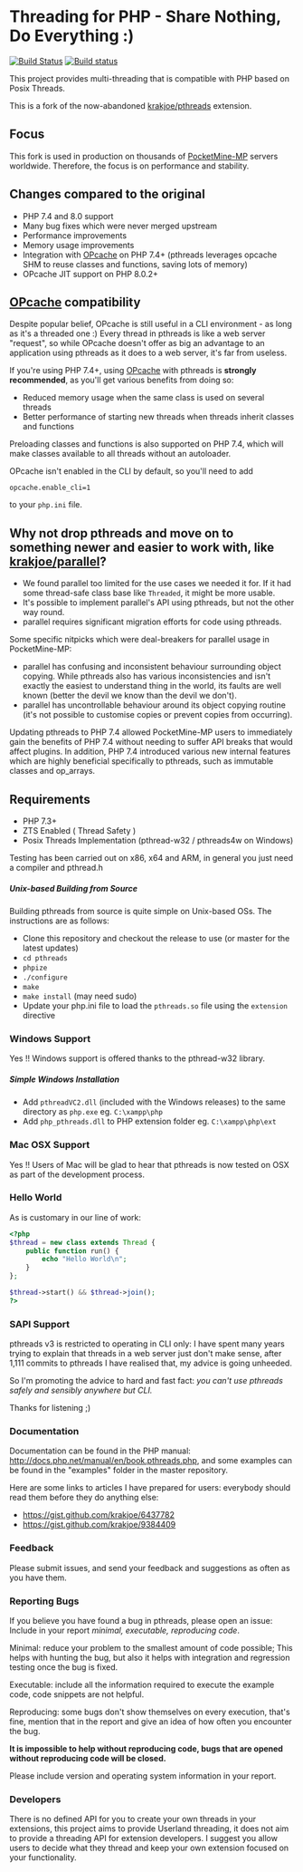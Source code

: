 # Threading for PHP - Share Nothing, Do Everything :)

[![Build Status](https://travis-ci.com/pmmp/pthreads.svg?branch=fork)](https://travis-ci.com/pmmp/pthreads)
[![Build status](https://ci.appveyor.com/api/projects/status/929kgwur23p40n1y/branch/fork?svg=true)](https://ci.appveyor.com/project/pmmp/pthreads/branch/fork)
<!---
[![Average time to resolve an issue](http://isitmaintained.com/badge/resolution/krakjoe/pthreads.svg)](http://isitmaintained.com/project/krakjoe/pthreads "Average time to resolve an issue")
[![Percentage of issues still open](http://isitmaintained.com/badge/open/krakjoe/pthreads.svg)](http://isitmaintained.com/project/krakjoe/pthreads "Percentage of issues still open")
[![Join the chat at https://gitter.im/krakjoe/pthreads](https://badges.gitter.im/Join%20Chat.svg)](https://gitter.im/krakjoe/pthreads?utm_source=badge&utm_medium=badge&utm_campaign=pr-badge&utm_content=badge)
-->
This project provides multi-threading that is compatible with PHP based on Posix Threads.

This is a fork of the now-abandoned [krakjoe/pthreads](https://github.com/krakjoe/pthreads) extension.

## Focus
This fork is used in production on thousands of [PocketMine-MP](https://github.com/pmmp/PocketMine-MP) servers worldwide. Therefore, the focus is on performance and stability.

## Changes compared to the original
- PHP 7.4 and 8.0 support
- Many bug fixes which were never merged upstream
- Performance improvements
- Memory usage improvements
- Integration with [OPcache](https://www.php.net/manual/en/book.opcache.php) on PHP 7.4+ (pthreads leverages opcache SHM to reuse classes and functions, saving lots of memory)
- OPcache JIT support on PHP 8.0.2+

## [OPcache](https://www.php.net/manual/en/book.opcache.php) compatibility
Despite popular belief, OPcache is still useful in a CLI environment - as long as it's a threaded one :)
Every thread in pthreads is like a web server "request", so while OPcache doesn't offer as big an advantage to an application using pthreads as it does to a web server, it's far from useless.

If you're using PHP 7.4+, using [OPcache](https://www.php.net/manual/en/book.opcache.php) with pthreads is **strongly recommended**, as you'll get various benefits from doing so:

- Reduced memory usage when the same class is used on several threads
- Better performance of starting new threads when threads inherit classes and functions

Preloading classes and functions is also supported on PHP 7.4, which will make classes available to all threads without an autoloader.

OPcache isn't enabled in the CLI by default, so you'll need to add
```
opcache.enable_cli=1
```
to your `php.ini` file.

## Why not drop pthreads and move on to something newer and easier to work with, like [krakjoe/parallel](https://github.com/krakjoe/parallel)?
- We found parallel too limited for the use cases we needed it for. If it had some thread-safe class base like `Threaded`, it might be more usable.
- It's possible to implement parallel's API using pthreads, but not the other way round.
- parallel requires significant migration efforts for code using pthreads.

Some specific nitpicks which were deal-breakers for parallel usage in PocketMine-MP:
- parallel has confusing and inconsistent behaviour surrounding object copying. While pthreads also has various inconsistencies and isn't exactly the easiest to understand thing in the world, its faults are well known (better the devil we know than the devil we don't).
- parallel has uncontrollable behaviour around its object copying routine (it's not possible to customise copies or prevent copies from occurring).

Updating pthreads to PHP 7.4 allowed PocketMine-MP users to immediately gain the benefits of PHP 7.4 without needing to suffer API breaks that would affect plugins. In addition, PHP 7.4 introduced various new internal features which are highly beneficial specifically to pthreads, such as immutable classes and op_arrays.

## Requirements

* PHP 7.3+
* ZTS Enabled ( Thread Safety )
* Posix Threads Implementation (pthread-w32 / pthreads4w on Windows)

Testing has been carried out on x86, x64 and ARM, in general you just need a compiler and pthread.h

##### Unix-based Building from Source

Building pthreads from source is quite simple on Unix-based OSs. The instructions are as follows:
 * Clone this repository and checkout the release to use (or master for the latest updates)
 * `cd pthreads`
 * `phpize`
 * `./configure`
 * `make`
 * `make install` (may need sudo)
 * Update your php.ini file to load the `pthreads.so` file using the `extension` directive

### Windows Support

Yes !! Windows support is offered thanks to the pthread-w32 library.

##### Simple Windows Installation

* Add `pthreadVC2.dll` (included with the Windows releases) to the same directory as `php.exe` eg. `C:\xampp\php`
* Add `php_pthreads.dll` to PHP extension folder eg. `C:\xampp\php\ext`

### Mac OSX Support

Yes !! Users of Mac will be glad to hear that pthreads is now tested on OSX as part of the development process.

### Hello World

As is customary in our line of work:

```php
<?php
$thread = new class extends Thread {
	public function run() {
		echo "Hello World\n";
	}
};

$thread->start() && $thread->join();
?>
```

### SAPI Support

pthreads v3 is restricted to operating in CLI only: I have spent many years trying to explain that threads in a web server just don't make sense, after 1,111 commits to pthreads I have realised that, my advice is going unheeded.

So I'm promoting the advice to hard and fast fact: *you can't use pthreads safely and sensibly anywhere but CLI.*

Thanks for listening ;)

### Documentation 

Documentation can be found in the PHP manual: http://docs.php.net/manual/en/book.pthreads.php, and some examples can be found in the "examples" folder in the master repository.

Here are some links to articles I have prepared for users: everybody should read them before they do anything else:

 - https://gist.github.com/krakjoe/6437782
 - https://gist.github.com/krakjoe/9384409

### Feedback

Please submit issues, and send your feedback and suggestions as often as you have them.

### Reporting Bugs

If you believe you have found a bug in pthreads, please open an issue: Include in your report *minimal, executable, reproducing code*.

Minimal:     reduce your problem to the smallest amount of code possible; This helps with hunting the bug, but also it helps with integration and regression testing once the bug is fixed.

Executable:  include all the information required to execute the example code, code snippets are not helpful.

Reproducing: some bugs don't show themselves on every execution, that's fine, mention that in the report and give an idea of how often you encounter the bug.

__It is impossible to help without reproducing code, bugs that are opened without reproducing code will be closed.__

Please include version and operating system information in your report.

### Developers

There is no defined API for you to create your own threads in your extensions, this project aims to provide Userland threading, it does not aim to provide a threading API for extension developers. I suggest you allow users to decide what they thread and keep your own extension focused on your functionality.
